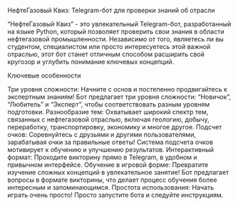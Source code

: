 НефтеГазовый Квиз: Telegram-бот для проверки знаний об отрасли


“НефтеГазовый Квиз” - это увлекательный Telegram-бот, разработанный на языке Python, который позволяет проверить свои знания в области нефтегазовой промышленности. Независимо от того, являетесь ли вы студентом, специалистом или просто интересуетесь этой важной отраслью, этот бот станет отличным способом расширить свой кругозор и углубить понимание ключевых концепций.

Ключевые особенности

Три уровня сложности: Начните с основ и постепенно продвигайтесь к экспертным знаниям! Бот предлагает три уровня сложности: “Новичок”, “Любитель” и “Эксперт”, чтобы соответствовать разным уровням подготовки.
Разнообразие тем: Охватывает широкий спектр тем, связанных с нефтегазовой отраслью, включая геологию, добычу, переработку, транспортировку, экономику и многое другое.
Подсчет очков: Соревнуйтесь с друзьями и другими пользователями, зарабатывая очки за правильные ответы! Система подсчета очков мотивирует к обучению и улучшению результатов.
Интерактивный формат: Проходите викторину прямо в Telegram, в удобном и привычном интерфейсе.
Обучение в игровой форме: Превратите изучение сложных концепций в увлекательное занятие! Бот предлагает вопросы в формате викторины, что делает процесс обучения более интересным и запоминающимся.
Простота использования: Начать играть очень просто! Просто запустите бота и следуйте инструкциям.
